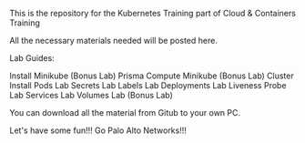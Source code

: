 This is the repository for the Kubernetes Training part of Cloud & Containers Training

All the necessary materials needed will be posted here.

Lab Guides:

Install Minikube (Bonus Lab)
Prisma Compute Minikube (Bonus Lab)
Cluster Install
Pods Lab
Secrets Lab
Labels Lab
Deployments Lab
Liveness Probe Lab
Services Lab
Volumes Lab
(Bonus Lab)

You can download all the material from Gitub to your own PC.

Let's have some fun!!! Go Palo Alto Networks!!!
